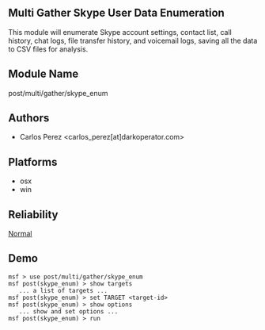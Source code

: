 ## Multi Gather Skype User Data Enumeration

This module will enumerate Skype account settings, contact 
list, call history, chat logs, file transfer history, and 
voicemail logs, saving all the data to CSV files for 
analysis.


## Module Name
post/multi/gather/skype_enum

## Authors
* Carlos Perez <carlos_perez[at]darkoperator.com>





## Platforms
* osx
* win

## Reliability
[Normal](https://github.com/rapid7/metasploit-framework/wiki/Exploit-Ranking)

## Demo

```
msf > use post/multi/gather/skype_enum
msf post(skype_enum) > show targets
   ... a list of targets ...
msf post(skype_enum) > set TARGET <target-id>
msf post(skype_enum) > show options
   ... show and set options ...
msf post(skype_enum) > run
```
    
    